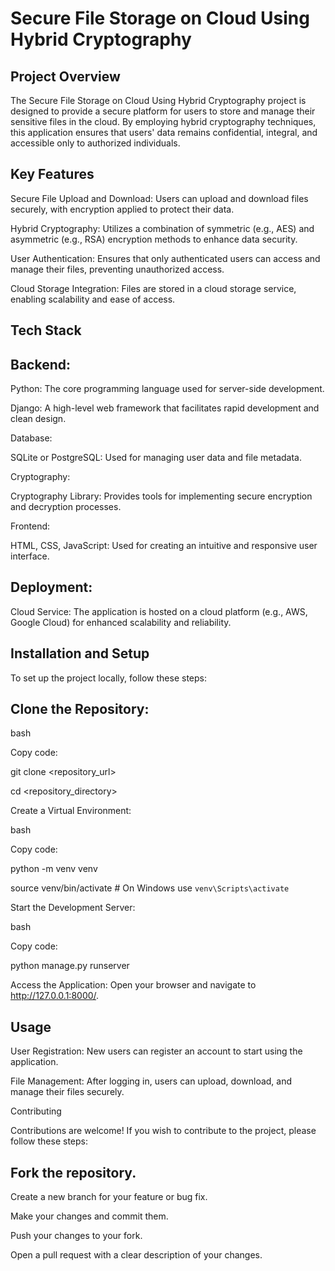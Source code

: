 # Secure File Storage on Cloud Using Hybrid Cryptography

## Project Overview

The Secure File Storage on Cloud Using Hybrid Cryptography project is designed to provide a secure platform for users to store and manage their sensitive files in the cloud. By employing hybrid cryptography techniques, this application ensures that users' data remains confidential, integral, and accessible only to authorized individuals.

## Key Features
Secure File Upload and Download: Users can upload and download files securely, with encryption applied to protect their data.

Hybrid Cryptography: Utilizes a combination of symmetric (e.g., AES) and asymmetric (e.g., RSA) encryption methods to enhance data security.

User Authentication: Ensures that only authenticated users can access and manage their files, preventing unauthorized access.

Cloud Storage Integration: Files are stored in a cloud storage service, enabling scalability and ease of access.

## Tech Stack
## Backend:
Python: The core programming language used for server-side development.

Django: A high-level web framework that facilitates rapid development and clean design.

Database:

SQLite or PostgreSQL: Used for managing user data and file metadata.

Cryptography:

Cryptography Library: Provides tools for implementing secure encryption and decryption processes.

Frontend:

HTML, CSS, JavaScript: Used for creating an intuitive and responsive user interface.

## Deployment:

Cloud Service: The application is hosted on a cloud platform (e.g., AWS, Google Cloud) for enhanced scalability and reliability.

## Installation and Setup

To set up the project locally, follow these steps:

## Clone the Repository:

bash

Copy code:

git clone <repository_url>

cd <repository_directory>

Create a Virtual Environment:

bash

Copy code:

python -m venv venv

source venv/bin/activate  # On Windows use `venv\Scripts\activate`

Start the Development Server:

bash

Copy code:

python manage.py runserver

Access the Application: Open your browser and navigate to http://127.0.0.1:8000/.

## Usage

User Registration: New users can register an account to start using the application.

File Management: After logging in, users can upload, download, and manage their files securely.

Contributing

Contributions are welcome! If you wish to contribute to the project, please follow these steps:

## Fork the repository.

Create a new branch for your feature or bug fix.

Make your changes and commit them.

Push your changes to your fork.

Open a pull request with a clear description of your changes.
